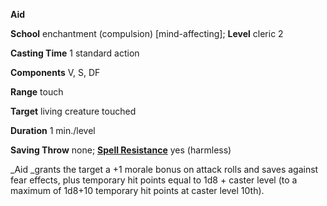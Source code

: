 **Aid**

**School** enchantment (compulsion) [mind-affecting]; **Level** cleric 2

**Casting Time** 1 standard action

**Components** V, S, DF

**Range** touch

**Target** living creature touched

**Duration** 1 min./level

**Saving Throw** none; **[Spell Resistance](../glossary.html#_spell-resistance)** yes (harmless)

_Aid _grants the target a +1 morale bonus on attack rolls and saves against fear effects, plus temporary hit points equal to 1d8 + caster level (to a maximum of 1d8+10 temporary hit points at caster level 10th).

